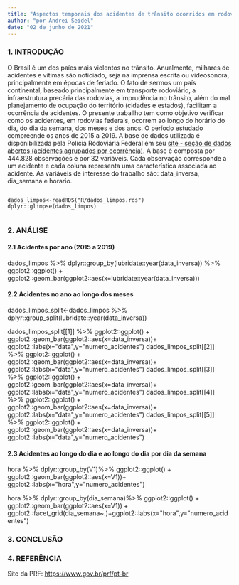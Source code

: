 ```yaml
---
title: "Aspectos temporais dos acidentes de trânsito ocorridos em rodovias federais nos anos de 2015 a 2019"
author: "por Andrei Seidel"
date: "02 de junho de 2021"
---
```


### 1. INTRODUÇÃO

O Brasil é um dos paíes mais violentos no trânsito. Anualmente, milhares de acidentes e vítimas são noticiado, seja na imprensa escrita ou videosonora, principalmente em épocas de feriado. O fato de sermos um país continental, baseado principalmente em transporte rodoviário, a infraestrutura precária das rodovias, a imprudência no trânsito, além do mal planejamento de ocupação do território (cidades e estados), facilitam a ocorrência de acidentes. 
O presente traballho tem como objetivo verificar como os acidentes, em rodovias federais, ocorrem ao longo do horário do dia, do dia da semana, dos meses e dos anos. O período estudado compreende os anos de 2015 a 2019. A base de dados utilizada é disponibilizada pela Polícia Rodoviária Federal em seu [site - seção de dados abertos (acidentes agrupados por ocorrência)](https://portal.prf.gov.br/dados-abertos-acidentes). A base é composta por 444.828 observações e por 32 variáveis. Cada observação corresponde a um acidente e cada coluna representa uma característica associada ao acidente.
As variáveis de interesse do trabalho são: data_inversa, dia_semana e horario. 


```{r echo=FALSE, message=FALSE, warning=FALSE, paged.print=FALSE, fig.align='center'}

dados_limpos<-readRDS("R/dados_limpos.rds")
dplyr::glimpse(dados_limpos)
  
```

### 2. ANÁLISE

#### 2.1 Acidentes por ano (2015 a 2019)

dados_limpos %>% dplyr::group_by(lubridate::year(data_inversa)) %>% 
  ggplot2::ggplot() + ggplot2::geom_bar(ggplot2::aes(x=lubridate::year(data_inversa)))


#### 2.2 Acidentes no ano ao longo dos meses

dados_limpos_split<-dados_limpos %>% 
  dplyr::group_split(lubridate::year(data_inversa))

dados_limpos_split[[1]] %>% ggplot2::ggplot() +
  ggplot2::geom_bar(ggplot2::aes(x=data_inversa))+
  ggplot2::labs(x="data",y="numero_acidentes")
dados_limpos_split[[2]] %>% ggplot2::ggplot() +
  ggplot2::geom_bar(ggplot2::aes(x=data_inversa))+
  ggplot2::labs(x="data",y="numero_acidentes")
dados_limpos_split[[3]] %>% ggplot2::ggplot() +
  ggplot2::geom_bar(ggplot2::aes(x=data_inversa))+
  ggplot2::labs(x="data",y="numero_acidentes")
dados_limpos_split[[4]] %>% ggplot2::ggplot() +
  ggplot2::geom_bar(ggplot2::aes(x=data_inversa))+
  ggplot2::labs(x="data",y="numero_acidentes")
dados_limpos_split[[5]] %>% ggplot2::ggplot() +
  ggplot2::geom_bar(ggplot2::aes(x=data_inversa))+
  ggplot2::labs(x="data",y="numero_acidentes")


#### 2.3 Acidentes ao longo do dia e ao longo do dia por dia da semana

hora %>% dplyr::group_by(V1)%>% 
  ggplot2::ggplot() + ggplot2::geom_bar(ggplot2::aes(x=V1))+
  ggplot2::labs(x="hora",y="numero_acidentes")

hora %>% dplyr::group_by(dia_semana)%>% 
  ggplot2::ggplot() + ggplot2::geom_bar(ggplot2::aes(x=V1)) +
  ggplot2::facet_grid(dia_semana~.)+ggplot2::labs(x="hora",y="numero_acidentes")

### 3. CONCLUSÃO

### 4. REFERÊNCIA

Site da PRF: https://www.gov.br/prf/pt-br




